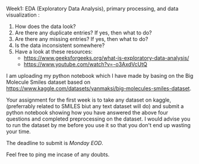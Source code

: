Week1: EDA (Exploratory Data Analysis), primary processing, and data visualization :

1. How does the data look?
2. Are there any duplicate entries? If yes, then what to do?
3. Are there any missing entries? If yes, then what to do?
4. Is the data inconsistent somewhere?
5. Have a look at these resources:
   - https://www.geeksforgeeks.org/what-is-exploratory-data-analysis/
   - https://www.youtube.com/watch?v=-o3AxdVcUtQ

I am uploading my python notebook which I have made by basing on the Big Molecule Smiles dataset based on https://www.kaggle.com/datasets/yanmaksi/big-molecules-smiles-dataset.

Your assignment for the first week is to take any dataset on kaggle, (preferrably related to SMILES biut any text dataset will do) and submit a python notebook showing how you have answered the above four questions and completed preprocessing on the dataset. I would advise you to run the dataset by me before you use it so that you don't end up wasting your time. 

The deadline to submit is *Monday EOD*.

Feel free to ping me incase of any doubts.
